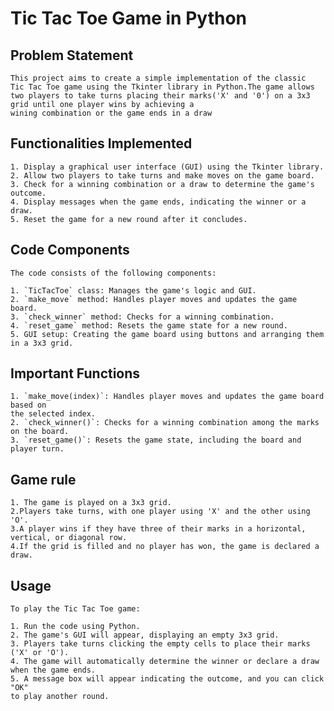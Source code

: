 # Tic Tac Toe Game in Python

## Problem Statement
    This project aims to create a simple implementation of the classic 
    Tic Tac Toe game using the Tkinter library in Python.The game allows 
    two players to take turns placing their marks('X' and '0') on a 3x3
    grid until one player wins by achieving a
    wining combination or the game ends in a draw
## Functionalities Implemented
    1. Display a graphical user interface (GUI) using the Tkinter library.
    2. Allow two players to take turns and make moves on the game board.
    3. Check for a winning combination or a draw to determine the game's outcome.
    4. Display messages when the game ends, indicating the winner or a draw.
    5. Reset the game for a new round after it concludes.

## Code Components

    The code consists of the following components:

    1. `TicTacToe` class: Manages the game's logic and GUI.
    2. `make_move` method: Handles player moves and updates the game board.
    3. `check_winner` method: Checks for a winning combination.
    4. `reset_game` method: Resets the game state for a new round.
    5. GUI setup: Creating the game board using buttons and arranging them in a 3x3 grid.

## Important Functions

    1. `make_move(index)`: Handles player moves and updates the game board based on 
    the selected index.
    2. `check_winner()`: Checks for a winning combination among the marks on the board.
    3. `reset_game()`: Resets the game state, including the board and player turn.
## Game rule
    1. The game is played on a 3x3 grid.
    2.Players take turns, with one player using 'X' and the other using 'O'.
    3.A player wins if they have three of their marks in a horizontal, vertical, or diagonal row.
    4.If the grid is filled and no player has won, the game is declared a draw.

   
   
## Usage

    To play the Tic Tac Toe game:

    1. Run the code using Python.
    2. The game's GUI will appear, displaying an empty 3x3 grid.
    3. Players take turns clicking the empty cells to place their marks ('X' or 'O').
    4. The game will automatically determine the winner or declare a draw
    when the game ends.
    5. A message box will appear indicating the outcome, and you can click "OK" 
    to play another round.
